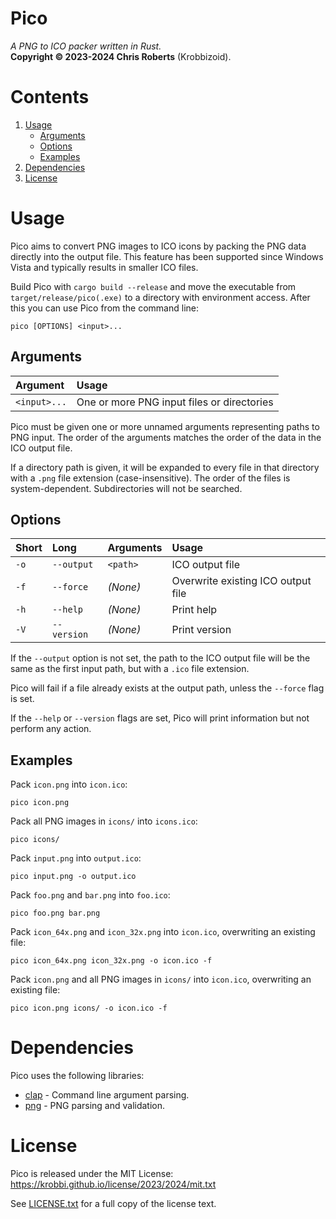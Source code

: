 # Pico
_A PNG to ICO packer written in Rust._  
__Copyright &copy; 2023-2024 Chris Roberts__ (Krobbizoid).

# Contents
1. [Usage](#usage)
   * [Arguments](#arguments)
   * [Options](#options)
   * [Examples](#examples)
2. [Dependencies](#Dependencies)
3. [License](#license)

# Usage
Pico aims to convert PNG images to ICO icons by packing the PNG data directly
into the output file. This feature has been supported since Windows Vista and
typically results in smaller ICO files.

Build Pico with `cargo build --release` and move the executable from
`target/release/pico(.exe)` to a directory with environment access. After this
you can use Pico from the command line:
```shell
pico [OPTIONS] <input>...
```

## Arguments
| Argument     | Usage                                      |
| :----------- | :----------------------------------------- |
| `<input>...` | One or more PNG input files or directories |

Pico must be given one or more unnamed arguments representing paths to PNG
input. The order of the arguments matches the order of the data in the ICO
output file.

If a directory path is given, it will be expanded to every file in that
directory with a `.png` file extension (case-insensitive). The order of the
files is system-dependent. Subdirectories will not be searched.

## Options
| Short | Long         | Arguments | Usage                              |
| :---- | :----------- | :-------- | :--------------------------------- |
| `-o`  | `--output`   | `<path>`  | ICO output file                    |
| `-f`  | `--force`    | _(None)_  | Overwrite existing ICO output file |
| `-h`  | `--help`     | _(None)_  | Print help                         |
| `-V`  | `--version`  | _(None)_  | Print version                      |

If the `--output` option is not set, the path to the ICO output file will be
the same as the first input path, but with a `.ico` file extension.

Pico will fail if a file already exists at the output path, unless the
`--force` flag is set.

If the `--help` or `--version` flags are set, Pico will print information but
not perform any action.

## Examples
Pack `icon.png` into `icon.ico`:
```shell
pico icon.png
```

Pack all PNG images in `icons/` into `icons.ico`:
```shell
pico icons/
```

Pack `input.png` into `output.ico`:
```shell
pico input.png -o output.ico
```

Pack `foo.png` and `bar.png` into `foo.ico`:
```shell
pico foo.png bar.png
```

Pack `icon_64x.png` and `icon_32x.png` into `icon.ico`, overwriting an existing
file:
```shell
pico icon_64x.png icon_32x.png -o icon.ico -f
```

Pack `icon.png` and all PNG images in `icons/` into `icon.ico`, overwriting an
existing file:
```shell
pico icon.png icons/ -o icon.ico -f
```

# Dependencies
Pico uses the following libraries:
* [clap](https://crates.io/crates/clap) - Command line argument parsing.
* [png](https://crates.io/crates/png) - PNG parsing and validation.

# License
Pico is released under the MIT License:  
https://krobbi.github.io/license/2023/2024/mit.txt

See [LICENSE.txt](./LICENSE.txt) for a full copy of the license text.
